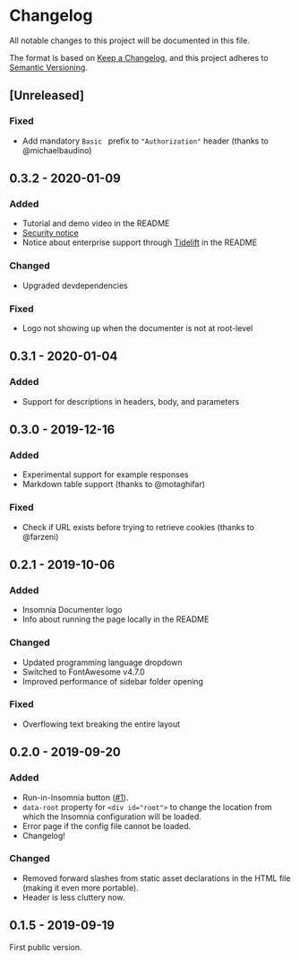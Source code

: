 # Changelog
All notable changes to this project will be documented in this file.

The format is based on [Keep a Changelog](https://keepachangelog.com/en/1.0.0/),
and this project adheres to [Semantic Versioning](https://semver.org/spec/v2.0.0.html).

## [Unreleased]
### Fixed
- Add mandatory `Basic ` prefix to `"Authorization"` header (thanks to @michaelbaudino)

## 0.3.2 - 2020-01-09
### Added
- Tutorial and demo video in the README
- [Security notice](https://github.com/jozsefsallai/insomnia-documenter/blob/master/SECURITY.md)
- Notice about enterprise support through [Tidelift](https://tidelift.com/subscription/pkg/npm-insomnia-documenter?utm_source=npm-insomnia-documenter&utm_medium=referral&utm_campaign=enterprise&utm_term=repo) in the README

### Changed
- Upgraded devdependencies

### Fixed
- Logo not showing up when the documenter is not at root-level

## 0.3.1 - 2020-01-04
### Added
- Support for descriptions in headers, body, and parameters

## 0.3.0 - 2019-12-16
### Added
- Experimental support for example responses
- Markdown table support (thanks to @motaghifar)

### Fixed
- Check if URL exists before trying to retrieve cookies (thanks to @farzeni)

## 0.2.1 - 2019-10-06
### Added
- Insomnia Documenter logo
- Info about running the page locally in the README

### Changed
- Updated programming language dropdown
- Switched to FontAwesome v4.7.0
- Improved performance of sidebar folder opening

### Fixed
- Overflowing text breaking the entire layout

## 0.2.0 - 2019-09-20

### Added
- Run-in-Insomnia button ([#1](https://github.com/jozsefsallai/insomnia-documenter/issues/1)).
- `data-root` property for `<div id="root">` to change the location from which the Insomnia configuration will be loaded.
- Error page if the config file cannot be loaded.
- Changelog!

### Changed
- Removed forward slashes from static asset declarations in the HTML file (making it even more portable).
- Header is less cluttery now.

## 0.1.5 - 2019-09-19
First public version.
